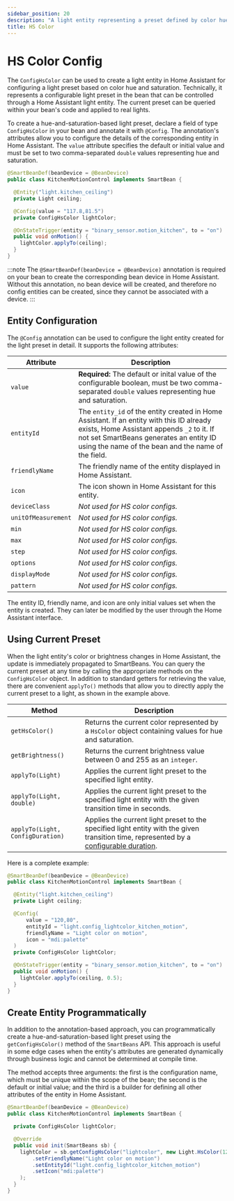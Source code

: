 ```yaml
---
sidebar_position: 20
description: "A light entity representing a preset defined by color hue and saturation."
title: HS Color
---
```


# HS Color Config

The `ConfigHsColor` can be used to create a light entity in Home Assistant for configuring a light preset based on color
hue and saturation. Technically, it represents a configurable light preset in the bean that can be controlled through a
Home Assistant light entity. The current preset can be queried within your bean's code and applied to real lights. 

To create a hue-and-saturation-based light preset, declare a field of type `ConfigHsColor` in your bean and annotate it 
with `@Config`. The annotation's attributes allow you to configure the details of the corresponding entity in Home 
Assistant. The `value` attribute specifies the default or initial value and must be set to two comma-separated `double`
values representing hue and saturation.
 
````java
@SmartBeanDef(beanDevice = @BeanDevice)
public class KitchenMotionControl implements SmartBean {

  @Entity("light.kitchen_ceiling")
  private Light ceiling;

  @Config(value = "117.8,81.5")
  private ConfigHsColor lightColor;

  @OnStateTrigger(entity = "binary_sensor.motion_kitchen", to = "on")
  public void onMotion() {
    lightColor.applyTo(ceiling);
  }
}
````

:::note
The `@SmartBeanDef(beanDevice = @BeanDevice)` annotation is required on your bean to create the corresponding bean device 
in Home Assistant. Without this annotation, no bean device will be created, and therefore no config entities can be 
created, since they cannot be associated with a device.
:::

## Entity Configuration

The `@Config` annotation can be used to configure the light entity created for the light preset in detail. It
supports the following attributes:

| Attribute           | Description                                                                                                                                                                                                                              |
|---------------------|------------------------------------------------------------------------------------------------------------------------------------------------------------------------------------------------------------------------------------------|
| `value`             | **Required:** The default or inital value of the configurable boolean, must be two comma-separated `double` values representing hue and saturation.                                                                                      |
| `entityId`          | The `entity_id` of the entity created in Home Assistant. If an entity with this ID already exists, Home Assistant appends `_2` to it. If not set SmartBeans generates an entity ID using the name of the bean and the name of the field. |
| `friendlyName`      | The friendly name of the entity displayed in Home Assistant.                                                                                                                                                                             |
| `icon`              | The icon shown in Home Assistant for this entity.                                                                                                                                                                                        |
| `deviceClass`       | _Not used for HS color configs._                                                                                                                                                                                                         |
| `unitOfMeasurement` | _Not used for HS color configs._                                                                                                                                                                                                         |
| `min`               | _Not used for HS color configs._                                                                                                                                                                                                         |
| `max`               | _Not used for HS color configs._                                                                                                                                                                                                         |
| `step`              | _Not used for HS color configs._                                                                                                                                                                                                         |
| `options`           | _Not used for HS color configs._                                                                                                                                                                                                         |
| `displayMode`       | _Not used for HS color configs._                                                                                                                                                                                                         |
| `pattern`           | _Not used for HS color configs._                                                                                                                                                                                                         |

The entity ID, friendly name, and icon are only initial values set when the entity is created. They can later be 
modified by the user through the Home Assistant interface.

## Using Current Preset

When the light entity's color or brightness changes in Home Assistant, the update is immediately propagated to SmartBeans. 
You can query the current preset at any time by calling the appropriate methods on the `ConfigHsColor` object. In 
addition to standard getters for retrieving the value, there are convenient `applyTo()` methods that allow you to directly
apply the current preset to a light, as shown in the example above.

| Method                           | Description                                                                                                                                          |
|----------------------------------|------------------------------------------------------------------------------------------------------------------------------------------------------|
| `getHsColor()`                   | Returns the current color represented by a `HsColor` object containing values for hue and saturation.                                                |
| `getBrightness()`                | Returns the current brightness value between 0 and 255 as an `integer`.                                                                              |
| `applyTo(Light)`                 | Applies the current light preset to the specified light entity.                                                                                      |
| `applyTo(Light, double)`         | Applies the current light preset to the specified light entity with the given transition time in seconds.                                            |
| `applyTo(Light, ConfigDuration)` | Applies the current light preset to the specified light entity with the given transition time, represented by a [configurable duration](./duration). |

Here is a complete example:

````java
@SmartBeanDef(beanDevice = @BeanDevice)
public class KitchenMotionControl implements SmartBean {

  @Entity("light.kitchen_ceiling")
  private Light ceiling;

  @Config(
      value = "120,80",
      entityId = "light.config_lightcolor_kitchen_motion",
      friendlyName = "Light color on motion",
      icon = "mdi:palette"
  )
  private ConfigHsColor lightColor;

  @OnStateTrigger(entity = "binary_sensor.motion_kitchen", to = "on")
  public void onMotion() {
    lightColor.applyTo(ceiling, 0.5);
  }
}
````

## Create Entity Programmatically

In addition to the annotation-based approach, you can programmatically create a hue-and-saturation-based light preset 
using the `getConfigHsColor()` method of the `SmartBeans` API. This approach is useful in some edge cases when the
entity's attributes are generated dynamically through business logic and cannot be determined at compile time. 

The method accepts three arguments: the first is the configuration name, which must be unique within the scope of the
bean; the second is the default or initial value; and the third is a builder for defining all other attributes of the 
entity in Home Assistant.

````java
@SmartBeanDef(beanDevice = @BeanDevice)
public class KitchenMotionControl implements SmartBean {

  private ConfigHsColor lightColor;

  @Override
  public void init(SmartBeans sb) {
    lightColor = sb.getConfigHsColor("lightcolor", new Light.HsColor(120, 80), def -> def
        .setFriendlyName("Light color on motion")
        .setEntityId("light.config_lightcolor_kitchen_motion")
        .setIcon("mdi:palette")
    );
  }
}
````
